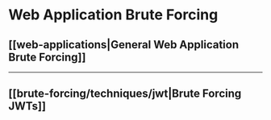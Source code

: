 # Web Application Brute Forcing

## [[web-applications|General Web Application Brute Forcing]]

---

## [[brute-forcing/techniques/jwt|Brute Forcing JWTs]]
